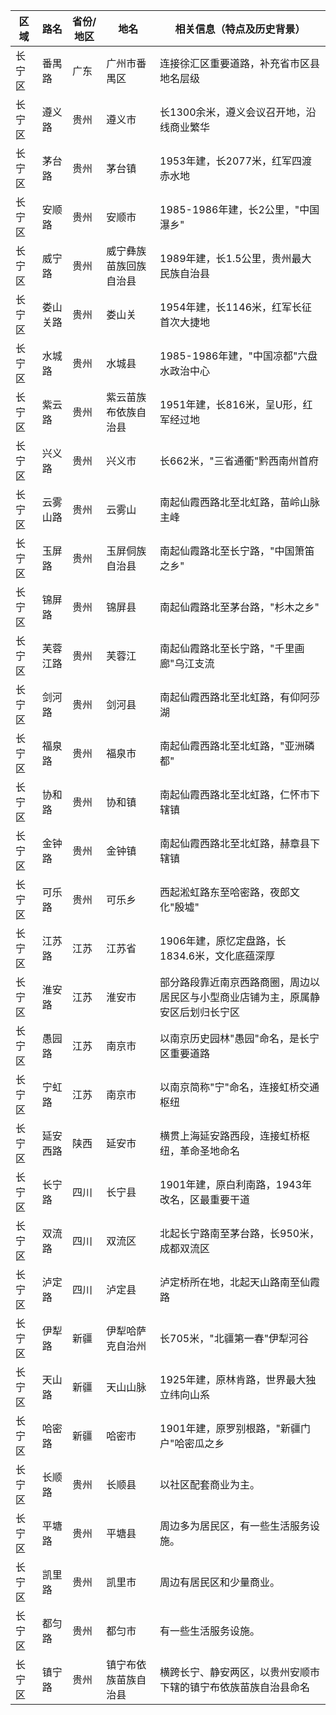 | 区域 | 路名 | 省份/地区 | 地名 | 相关信息（特点及历史背景） |
|------|------|-----------|------|---------------------------|
| 长宁区 | 番禺路 | 广东 | 广州市番禺区 | 连接徐汇区重要道路，补充省市区县地名层级 |
| 长宁区 | 遵义路 | 贵州 | 遵义市 | 长1300余米，遵义会议召开地，沿线商业繁华 |
| 长宁区 | 茅台路 | 贵州 | 茅台镇 | 1953年建，长2077米，红军四渡赤水地 |
| 长宁区 | 安顺路 | 贵州 | 安顺市 | 1985-1986年建，长2公里，"中国瀑乡" |
| 长宁区 | 威宁路 | 贵州 | 威宁彝族苗族回族自治县 | 1989年建，长1.5公里，贵州最大民族自治县 |
| 长宁区 | 娄山关路 | 贵州 | 娄山关 | 1954年建，长1146米，红军长征首次大捷地 |
| 长宁区 | 水城路 | 贵州 | 水城县 | 1985-1986年建，"中国凉都"六盘水政治中心 |
| 长宁区 | 紫云路 | 贵州 | 紫云苗族布依族自治县 | 1951年建，长816米，呈U形，红军经过地 |
| 长宁区 | 兴义路 | 贵州 | 兴义市 | 长662米，"三省通衢"黔西南州首府 |
| 长宁区 | 云雾山路 | 贵州 | 云雾山 | 南起仙霞西路北至北虹路，苗岭山脉主峰 |
| 长宁区 | 玉屏路 | 贵州 | 玉屏侗族自治县 | 南起仙霞路北至长宁路，"中国箫笛之乡" |
| 长宁区 | 锦屏路 | 贵州 | 锦屏县 | 南起仙霞路北至茅台路，"杉木之乡" |
| 长宁区 | 芙蓉江路 | 贵州 | 芙蓉江 | 南起仙霞路北至长宁路，"千里画廊"乌江支流 |
| 长宁区 | 剑河路 | 贵州 | 剑河县 | 南起仙霞西路北至北虹路，有仰阿莎湖 |
| 长宁区 | 福泉路 | 贵州 | 福泉市 | 南起仙霞西路北至北虹路，"亚洲磷都" |
| 长宁区 | 协和路 | 贵州 | 协和镇 | 南起仙霞西路北至北虹路，仁怀市下辖镇 |
| 长宁区 | 金钟路 | 贵州 | 金钟镇 | 南起仙霞西路北至北虹路，赫章县下辖镇 |
| 长宁区 | 可乐路 | 贵州 | 可乐乡 | 西起淞虹路东至哈密路，夜郎文化"殷墟" |
| 长宁区 | 江苏路 | 江苏 | 江苏省 | 1906年建，原忆定盘路，长1834.6米，文化底蕴深厚 |
| 长宁区 | 淮安路 | 江苏 | 淮安市 | 部分路段靠近南京西路商圈，周边以居民区与小型商业店铺为主，原属静安区后划归长宁区 |
| 长宁区 | 愚园路 | 江苏 | 南京市 | 以南京历史园林"愚园"命名，是长宁区重要道路 |
| 长宁区 | 宁虹路 | 江苏 | 南京市 | 以南京简称"宁"命名，连接虹桥交通枢纽 |
| 长宁区 | 延安西路 | 陕西 | 延安市 | 横贯上海延安路西段，连接虹桥枢纽，革命圣地命名 |
| 长宁区 | 长宁路 | 四川 | 长宁县 | 1901年建，原白利南路，1943年改名，区最重要干道 |
| 长宁区 | 双流路 | 四川 | 双流区 | 北起长宁路南至茅台路，长950米，成都双流区 |
| 长宁区 | 泸定路 | 四川 | 泸定县 | 泸定桥所在地，北起天山路南至仙霞路 |
| 长宁区 | 伊犁路 | 新疆 | 伊犁哈萨克自治州 | 长705米，"北疆第一春"伊犁河谷 |
| 长宁区 | 天山路 | 新疆 | 天山山脉 | 1925年建，原林肯路，世界最大独立纬向山系 |
| 长宁区 | 哈密路 | 新疆 | 哈密市 | 1901年建，原罗别根路，"新疆门户"哈密瓜之乡 |
| 长宁区 | 长顺路 | 贵州 | 长顺县 | 以社区配套商业为主。 |
| 长宁区 | 平塘路 | 贵州 | 平塘县 | 周边多为居民区，有一些生活服务设施。 |
| 长宁区 | 凯里路 | 贵州 | 凯里市 | 周边有居民区和少量商业。 |
| 长宁区 | 都匀路 | 贵州 | 都匀市 | 有一些生活服务设施。 |
| 长宁区 | 镇宁路 | 贵州 | 镇宁布依族苗族自治县 | 横跨长宁、静安两区，以贵州安顺市下辖的镇宁布依族苗族自治县命名 |


